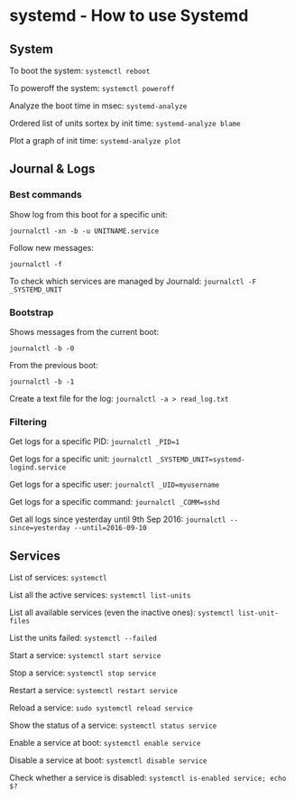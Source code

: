 #  systemd - How  to use Systemd


## System ##

To boot the system:
`systemctl reboot`

To poweroff the system:
`systemctl poweroff`

Analyze the boot time in msec:
`systemd-analyze`

Ordered list of units sortex by init time:
`systemd-analyze blame`

Plot a graph of init time:
`systemd-analyze plot`

## Journal & Logs ##

### Best commands ###
Show log from this boot for a specific unit:

`journalctl -xn -b -u UNITNAME.service`

Follow new messages:

`journalctl -f`

To check which services are managed by Journald:
`journalctl -F _SYSTEMD_UNIT`

### Bootstrap ###
Shows messages from the current boot:

`journalctl -b -0`

From the previous boot:

`journalctl -b -1`

Create a text file for the log:
`journalctl -a > read_log.txt`

### Filtering ###

Get logs for a specific PID:
`journalctl _PID=1`

Get logs for a specific unit:
`journalctl _SYSTEMD_UNIT=systemd-logind.service`

Get logs for a specific user:
`journalctl _UID=myusername`

Get logs for a specific command:
`journalctl _COMM=sshd`

Get all logs since yesterday until 9th Sep 2016:
`journalctl --since=yesterday --until=2016-09-10`


## Services ##

List of services:
`systemctl`

List all the active services:
`systemctl list-units`

List all available services (even the inactive ones):
`systemctl list-unit-files`

List the units failed:
`systemctl --failed`

Start a service:
`systemctl start service`

Stop a service:
`systemctl stop service`

Restart a service:
`systemctl restart service`

Reload a service:
`sudo systemctl reload service`

Show the status of a service:
`systemctl status service`

Enable a service at boot:
`systemctl enable service`

Disable a service at boot:
`systemctl disable service`

Check whether a service is disabled:
`systemctl is-enabled service; echo $?`





